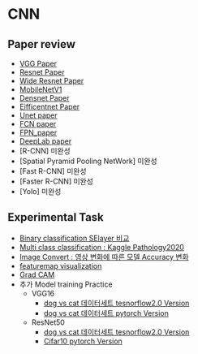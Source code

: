 CNN
=========

Paper review
------------
* [VGG Paper](https://github.com/AhnYoungBin/portfolio/tree/master/paper_review/vggpaper)
* [Resnet Paper](https://github.com/AhnYoungBin/portfolio/blob/master/paper_review/resnetpaper)
* [Wide Resnet Paper](https://github.com/AhnYoungBin/portfolio/tree/master/paper_review/wideresnet)
* [MobileNetV1](https://github.com/AhnYoungBin/portfolio/tree/master/paper_review/mobilenetv1)
* [Densnet Paper](https://github.com/AhnYoungBin/portfolio/tree/master/paper_review/densenetpaper)
* [Eifficentnet Paper](https://github.com/AhnYoungBin/portfolio/tree/master/paper_review/efficientnetpaper)
* [Unet paper](https://github.com/AhnYoungBin/portfolio/blob/master/paper_review/Unet/README.md)
* [FCN paper](https://github.com/AhnYoungBin/portfolio/tree/master/paper_review/FCN)
* [FPN_paper](https://github.com/AhnYoungBin/portfolio/tree/master/paper_review/FPN)
* [DeepLab paper](https://github.com/AhnYoungBin/portfolio/tree/master/paper_review/deeplab)
* [R-CNN] 미완성
* [Spatial Pyramid Pooling NetWork] 미완성
* [Fast R-CNN] 미완성
* [Faster R-CNN] 미완성
* [Yolo] 미완성 <!--https://yeomko.tistory.com/13?category=851298-->

Experimental Task
-----------------
* [Binary classification SElayer 비교](https://github.com/AhnYoungBin/portfolio/tree/master/workspace/binary_classification)
* [Multi class classification : Kaggle Pathology2020](https://github.com/AhnYoungBin/portfolio/tree/master/workspace/kaggle_plant_pathology2020)
* [Image Convert : 영상 변화에 따른 모델 Accuracy 변화](https://github.com/AhnYoungBin/portfolio/tree/master/workspace/image_convert)
* [featuremap visualization](https://github.com/AhnYoungBin/Featuremap_visualization)
* [Grad CAM](https://github.com/AhnYoungBin/Grad_cam)
* 추가 Model training Practice 
   - VGG16   
      + [dog vs cat 데이터세트 tesnorflow2.0 Version](https://github.com/AhnYoungBin/vgg16_tensorflow2.0)
      + [dog vs cat 데이터세트 pytorch Version](https://github.com/AhnYoungBin/vgg16_pytorch)
   - ResNet50
        + [dog vs cat 데이터세트 tesnorflow2.0 Version](https://github.com/AhnYoungBin/Resnet_tensrorflow)
        + [Cifar10 pytorch Version](https://github.com/AhnYoungBin/Resnet50_pytorch) 
